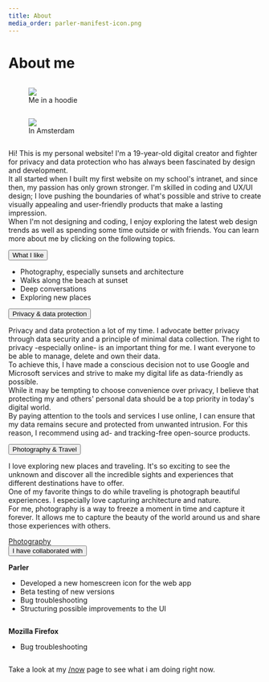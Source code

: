 ```yaml
---
title: About
media_order: parler-manifest-icon.png
---
```


<h1 class="page-title">About me</h1>
<div class="row">
<div class="column">
<figure>
<img src="/user/themes/luke/images/luke-1.jpg">
<figcaption>Me in a hoodie</figcaption>
</figure>
</div>
<div class="column">
<figure>
<img src="/user/themes/luke/images/luke-2.jpg">
<figcaption>In Amsterdam</figcaption>
</figure>
</div>
</div>
<p>Hi! This is my personal website! I'm a 19-year-old digital creator and fighter for privacy and data protection who has always been fascinated by design and development. <br />It all started when I built my first website on my school's intranet, and since then, my passion has only grown stronger. I'm skilled in coding and UX/UI design; I love pushing the boundaries of what's possible and strive to create visually appealing and user-friendly products that make a lasting impression. <br />When I'm not designing and coding, I enjoy exploring the latest web design trends as well as spending some time outside or with friends. You can learn more about me by clicking on the following topics.</p>
<button class="collapsible">What I like</button>
<div class="collapsible-content">
<ul>
<li>Photography, especially sunsets and architecture</li>
<li>Walks along the beach at sunset</li>
<li>Deep conversations</li>
<li>Exploring new places</li>
</ul>
</div>
<button class="collapsible">Privacy & data protection</button>
<div class="collapsible-content">
<p>Privacy and data protection a lot of my time. I advocate better privacy through data security and a principle of minimal data collection. The right to privacy -especially online- is an important thing for me. I want everyone to be able to manage, delete and own their data.<br />To achieve this, I have made a conscious decision not to use Google and Microsoft services and strive to make my digital life as data-friendly as possible. <br />While it may be tempting to choose convenience over privacy, I believe that protecting my and others' personal data should be a top priority in today's digital world. <br />By paying attention to the tools and services I use online, I can ensure that my data remains secure and protected from unwanted intrusion. For this reason, I recommend using ad- and tracking-free open-source products.</p>
</div>
<button class="collapsible">Photography & Travel</button>
<div class="collapsible-content">
<p>I love exploring new places and traveling. It's so exciting to see the unknown and discover all the incredible sights and experiences that different destinations have to offer. <br />One of my favorite things to do while traveling is photograph beautiful experiences. I especially love capturing architecture and nature. <br />For me, photography is a way to freeze a moment in time and capture it forever. It allows me to capture the beauty of the world around us and share those experiences with others.</p><a class="button" href="/showcase">Photography</a>
</div>
<button class="collapsible">I have collaborated with</button>
<div class="collapsible-content">
<div class="row">
<div class="column">
    <p><strong>Parler</strong></p>
<ul>
<li>Developed a new homescreen icon for the web app</li>
<li>Beta testing of new versions</li>
<li>Bug troubleshooting</li>
<li>Structuring possible improvements to the UI</li>
</ul>
</div>
<div class="column">
    <p><strong>Mozilla Firefox</strong></p>
<ul>
<li>Bug troubleshooting</li>
</ul>
</div>
</div>
</div>
<div class="space bordered">
<p class="small">Take a look at my <a href="/now">/now</a> page to see what i am doing right now.</p>
</div>
